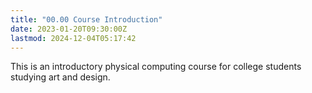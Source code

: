 ```yaml
---
title: "00.00 Course Introduction"
date: 2023-01-20T09:30:00Z
lastmod: 2024-12-04T05:17:42
---
```


This is an introductory physical computing course for college students studying art and design.
